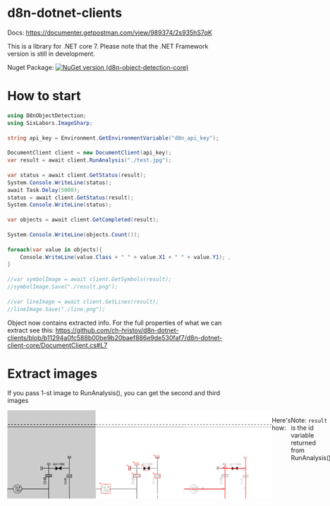 # d8n-dotnet-clients

Docs: https://documenter.getpostman.com/view/989374/2s935hS7qK

This is a library for .NET core 7. Please note that the .NET Framework version is still in development.

Nuget Package:
[![NuGet version (d8n-object-detection-core)](https://img.shields.io/nuget/v/d8n-object-detection-core.svg?style=flat-square)](https://www.nuget.org/packages/d8n-object-detection-core/)

# How to start

```csharp
using D8nObjectDetection;
using SixLabors.ImageSharp;

string api_key = Environment.GetEnvironmentVariable("d8n_api_key");

DocumentClient client = new DocumentClient(api_key);
var result = await client.RunAnalysis("./test.jpg");

var status = await client.GetStatus(result);
System.Console.WriteLine(status);
await Task.Delay(5000);
status = await client.GetStatus(result);
System.Console.WriteLine(status);

var objects = await client.GetCompleted(result);

System.Console.WriteLine(objects.Count());

foreach(var value in objects){
    Console.WriteLine(value.Class + " " + value.X1 + " " + value.Y1); // etc. etc..
}

//var symbolImage = await client.GetSymbols(result);
//symbolImage.Save("./result.png");

//var lineImage = await client.GetLines(result);
//lineImage.Save("./line.png");
```
Object now contains extracted info. For the full properties of what we can extract see this:
 https://github.com/ch-hristov/d8n-dotnet-clients/blob/b11294a0fc588b00be9b20baef886e9de530faf7/d8n-dotnet-client-core/DocumentClient.cs#L7

# Extract images

If you pass 1-st image to RunAnalysis(), you can get the second and third images
<div style="display:flex; flex-direction:row;">
<img src="./d8n-dotnet-example/test.jpg" width=200 height=200/>
<img src="./d8n-dotnet-example/result.png" width=200 height=200/>
<img src="./d8n-dotnet-example/line.png" width=200 height=200/>

Here's how:
 
```csharp
var symbolImage = await client.GetSymbols(result);
symbolImage.Save("./data.png");
 
var lineImage = await client.GetLines(result);
symbolImage.Save("./line.png");
```
Note: `result` is the id variable returned from RunAnalysis()

# Limits
 1. Image size: 10MB
 2. Limits to number of requests apply.
